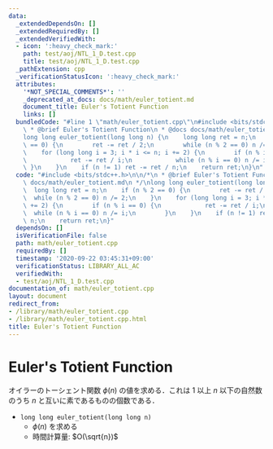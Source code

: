 ```yaml
---
data:
  _extendedDependsOn: []
  _extendedRequiredBy: []
  _extendedVerifiedWith:
  - icon: ':heavy_check_mark:'
    path: test/aoj/NTL_1_D.test.cpp
    title: test/aoj/NTL_1_D.test.cpp
  _pathExtension: cpp
  _verificationStatusIcon: ':heavy_check_mark:'
  attributes:
    '*NOT_SPECIAL_COMMENTS*': ''
    _deprecated_at_docs: docs/math/euler_totient.md
    document_title: Euler's Totient Function
    links: []
  bundledCode: "#line 1 \"math/euler_totient.cpp\"\n#include <bits/stdc++.h>\n\n/*\n\
    \ * @brief Euler's Totient Function\n * @docs docs/math/euler_totient.md\n */\n\
    long long euler_totient(long long n) {\n    long long ret = n;\n    if (n % 2\
    \ == 0) {\n        ret -= ret / 2;\n        while (n % 2 == 0) n /= 2;\n    }\n\
    \    for (long long i = 3; i * i <= n; i += 2) {\n        if (n % i == 0) {\n\
    \            ret -= ret / i;\n            while (n % i == 0) n /= i;\n       \
    \ }\n    }\n    if (n != 1) ret -= ret / n;\n    return ret;\n}\n"
  code: "#include <bits/stdc++.h>\n\n/*\n * @brief Euler's Totient Function\n * @docs\
    \ docs/math/euler_totient.md\n */\nlong long euler_totient(long long n) {\n  \
    \  long long ret = n;\n    if (n % 2 == 0) {\n        ret -= ret / 2;\n      \
    \  while (n % 2 == 0) n /= 2;\n    }\n    for (long long i = 3; i * i <= n; i\
    \ += 2) {\n        if (n % i == 0) {\n            ret -= ret / i;\n          \
    \  while (n % i == 0) n /= i;\n        }\n    }\n    if (n != 1) ret -= ret /\
    \ n;\n    return ret;\n}"
  dependsOn: []
  isVerificationFile: false
  path: math/euler_totient.cpp
  requiredBy: []
  timestamp: '2020-09-22 03:45:31+09:00'
  verificationStatus: LIBRARY_ALL_AC
  verifiedWith:
  - test/aoj/NTL_1_D.test.cpp
documentation_of: math/euler_totient.cpp
layout: document
redirect_from:
- /library/math/euler_totient.cpp
- /library/math/euler_totient.cpp.html
title: Euler's Totient Function
---
```

# Euler's Totient Function

オイラーのトーシェント関数 $\phi(n)$ の値を求める．これは $1$ 以上 $n$ 以下の自然数のうち $n$ と互いに素であるものの個数である．

- `long long euler_totient(long long n)`
    - $\phi(n)$ を求める
    - 時間計算量: $O(\sqrt{n})$